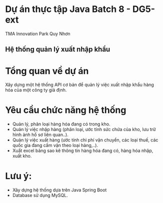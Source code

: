 # Dự án thực tập Java Batch 8 - DG5-ext
TMA Innovation Park
Quy Nhơn

## Hệ thống quản lý xuất nhập khẩu
# Tổng quan về dự án

Xây dựng một hệ thống API cơ bản để quản lý việc xuất nhập khẩu hàng hóa của một công ty giả định.

# Yêu cầu chức năng hệ thống
- Quản lý, phân loại hàng hóa đang có trong kho.
- Quản lý việc nhập hàng (phân loại, ước tính sức chứa của kho, lưu trữ hình ảnh hồ sơ liên quan..).
- Quản lý việc xuất hàng (ước tính chi phí vận chuyển, các loại thuế, các quốc gia đang cấm vận theo loại hàng,..).
- Xuất excel bảng sao kê thông tin hàng hóa đang có, hàng hóa nhập, xuất kho.
# Lưu ý:
- Xây dựng hệ thống dựa trên Java Spring Boot
- Database sử dụng MySQL.
